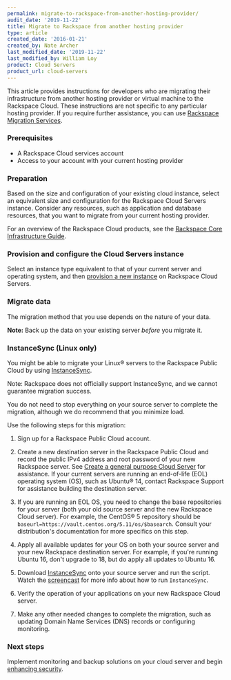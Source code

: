 ```yaml
---
permalink: migrate-to-rackspace-from-another-hosting-provider/
audit_date: '2019-11-22'
title: Migrate to Rackspace from another hosting provider
type: article
created_date: '2016-01-21'
created_by: Nate Archer
last_modified_date: '2019-11-22'
last_modified_by: William Loy
product: Cloud Servers
product_url: cloud-servers
---
```


This article provides instructions for developers who are migrating their infrastructure from another hosting provider or virtual machine to the Rackspace Cloud. These instructions are not specific to any particular hosting provider. If you require further assistance, you can use [Rackspace Migration Services](https://www.rackspace.com/migration).

### Prerequisites

-   A Rackspace Cloud services account
-   Access to your account with your current hosting provider

### Preparation

Based on the size and configuration of your existing cloud instance, select an equivalent size and configuration for the Rackspace Cloud Servers instance. Consider any resources, such as application and database resources, that you want to migrate from your current hosting provider.

For an overview of the Rackspace Cloud products, see the [Rackspace Core Infrastructure Guide](https://developer.rackspace.com/docs/user-guides/infrastructure/cloud-intro/cloud-tour/).

### Provision and configure the Cloud Servers instance

Select an instance type equivalent to that of your current server and operating system, and then [provision a new instance](/how-to/create-a-cloud-server) on Rackspace Cloud Servers.

### Migrate data

The migration method that you use depends on the nature of your data.

   **Note:** Back up the data on your existing server *before* you migrate it.

### InstanceSync (Linux only)

You might be able to migrate your Linux&reg; servers to the Rackspace
Public Cloud by using [InstanceSync](https://github.com/cloudnull/InstanceSync/).

   Note: Rackspace does not officially support InstanceSync, and we cannot 
   guarantee migration success.

You do not need to stop everything on your source server to complete the migration, although we do recommend that you minimize load. 

Use the following steps for this migration:

1. Sign up for a Rackspace Public Cloud account.

2. Create a new destination server in the Rackspace Public Cloud and record
   the public IPv4 address and root password of your new Rackspace server. See
   [Create a general purpose Cloud Server](/how-to/creating-a-general-purpose-cloud-server)
   for assistance. If your current servers are running an end-of-life (EOL)
   operating system (OS), such as Ubuntu&reg; 14, contact Rackspace Support for
   assistance building the destination server.

3. If you are running an EOL OS, you need to change the base repositories for your
   server (both your old source server and the new Rackspace Cloud server). For
   example, the CentOS&reg; 5 repository should be `baseurl=https://vault.centos.org/5.11/os/$basearch`.
   Consult your distribution's documentation for more specifics on this step.

4. Apply all available updates for your OS on both your source server and your
   new Rackspace destination server. For example, if you're running Ubuntu 16,
   don't upgrade to 18, but do apply all updates to Ubuntu 16.

5. Download [InstanceSync](https://github.com/cloudnull/InstanceSync/) onto your
   source server and run the script. Watch the [screencast](https://asciinema.org/a/1063)
   for more info about how to run `InstanceSync`.

6. Verify the operation of your applications on your new Rackspace Cloud server.

7. Make any other needed changes to complete the migration, such as updating
   Domain Name Services (DNS) records or configuring monitoring. 


### Next steps

Implement monitoring and backup solutions on your cloud server and begin [enhancing security](/how-to/configuring-basic-security).
